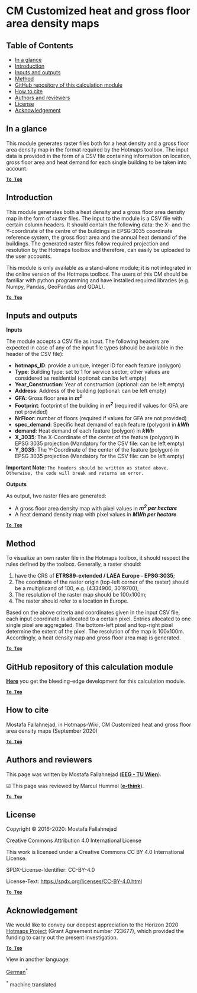 <h1>CM Customized heat and gross floor area density maps</h1>

## Table of Contents
* [In a glance](#in-a-glance)
* [Introduction](#introduction)
* [Inputs and outputs](#inputs-and-outputs)
* [Method](#method)
* [GitHub repository of this calculation module](#github-repository-of-this-calculation-module)
* [How to cite](#how-to-cite)
* [Authors and reviewers](#authors-and-reviewers)
* [License](#license)
* [Acknowledgement](#acknowledgement)


## In a glance
This module generates raster files both for a heat density and a gross floor area density map in the format required by the Hotmaps toolbox. The input data is provided in the form of a CSV file containing information on location, gross floor area and heat demand for each single building to be taken into account.


[**`To Top`**](#table-of-contents)


## Introduction
This module generates both a heat density and a gross floor area density map in the form of raster files. The input to the module is a CSV file with certain column headers. It should contain the following data: the X- and the Y-coordinate of the centre of the buildings in EPSG:3035 coordinate reference system, the gross floor area and the annual heat demand of the buildings. The generated raster files follow required projection and resolution by the Hotmaps toolbox and therefore, can easily be uploaded to the user accounts.

This module is only available as a stand-alone module; it is not integrated in the online version of the Hotmaps toolbox. The users of this CM should be familiar with python programming and have installed required libraries (e.g. Numpy, Pandas, GeoPandas and GDAL).

[**`To Top`**](#table-of-contents)

## Inputs and outputs

**Inputs**

The module accepts a CSV file as input. The following headers are expected in case of any of the input file types (should be available in the header of the CSV file):

* **hotmaps_ID**: provide a unique, integer ID for each feature (polygon)
* **Type**: Building type: set to 1 for service sector; other values are considered as residential (optional: can be left empty)
* **Year_Construction**: Year of construction (optional: can be left empty)
* **Address**: Address of the building (optional: can be left empty)
* **GFA**: Gross floor area in **_m<sup>2</sup>_**
* **Footprint**: footprint of the building in **_m<sup>2</sup>_** (required if values for GFA are not provided)
* **NrFloor**: number of floors (required if values for GFA are not provided)
* **spec_demand**: Specific heat demand of each feature (polygon) in **_kWh_**
* **demand**: Heat demand of each feature (polygon) in **_kWh_**
* **X_3035**: The X-Coordinate of the center of the feature (polygon) in EPSG 3035 projection (Mandatory for the CSV file: can be left empty)
* **Y_3035**: The Y-Coordinate of the center of the feature (polygon) in EPSG 3035 projection (Mandatory for the CSV file: can be left empty)


**Important Note**: `The headers should be written as stated above. Otherwise, the code will break and returns an error.`



**Outputs**

As output, two raster files are generated:

* A gross floor area density map with pixel values in **_m<sup>2</sup> per hectare_**
* A heat demand density map with pixel values in **_MWh per hectare_**

[**`To Top`**](#table-of-contents)

## Method

To visualize an own raster file in the Hotmaps toolbox, it should respect the rules defined by the toolbox. Generally, a raster should:

1. have the CRS of **ETRS89-extended / LAEA Europe - EPSG:3035**;
1. The coordinate of the raster origin (top-left corner of the raster) should be a multiplicand of 100, e.g. (4334900, 3019700);
1. The resolution of the raster map should be 100x100m;
1. The raster should refer to a location in Europe.

Based on the above criteria and coordinates given in the input CSV file, each input coordinate is allocated to a certain pixel. Entries allocated to one single pixel are aggregated. The bottom-left pixel and top-right pixel determine the extent of the pixel. The resolution of the map is 100x100m. Accordingly, a heat density map and gross floor area map is generated.

[**`To Top`**](#table-of-contents)

## GitHub repository of this calculation module
**[Here](https://github.com/HotMaps/customized_h_fa_dm)** you get the bleeding-edge development for this calculation module.


[**`To Top`**](#table-of-contents)

## How to cite

Mostafa Fallahnejad, in Hotmaps-Wiki, CM Customized heat and gross floor area density maps (September 2020)


[**`To Top`**](#table-of-contents)

## Authors and reviewers

This page was written by Mostafa Fallahnejad (**[EEG - TU Wien](https://eeg.tuwien.ac.at/)**).

&#9745; This page was reviewed by Marcul Hummel (**[e-think](https://e-think.ac.at)**).


[**`To Top`**](#table-of-contents)

## License

Copyright © 2016-2020: Mostafa Fallahnejad

Creative Commons Attribution 4.0 International License

This work is licensed under a Creative Commons CC BY 4.0 International License.

SPDX-License-Identifier: CC-BY-4.0

License-Text: https://spdx.org/licenses/CC-BY-4.0.html


[**`To Top`**](#table-of-contents)

## Acknowledgement

We would like to convey our deepest appreciation to the Horizon 2020 [Hotmaps Project](https://www.hotmaps-project.eu) (Grant Agreement number 723677), which provided the funding to carry out the present investigation.



[**`To Top`**](#table-of-contents)


<!--- THIS IS A SUPER UNIQUE IDENTIFIER -->

View in another language:

 [German](../de/CM-Customized-heat-and-floor-area-density-maps)<sup>\*</sup> 

<sup>\*</sup> machine translated
